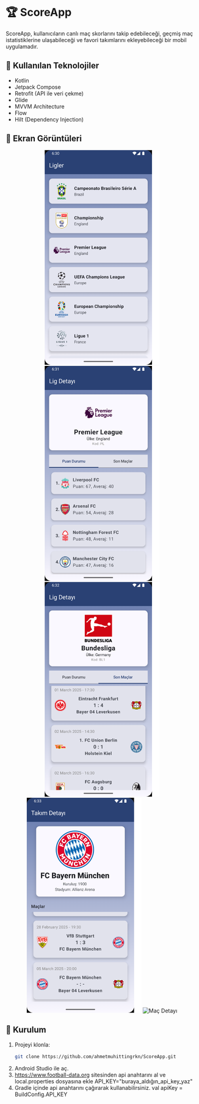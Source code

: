 # 🏆 ScoreApp

ScoreApp, kullanıcıların canlı maç skorlarını takip edebileceği, geçmiş maç istatistiklerine ulaşabileceği ve favori takımlarını ekleyebileceği bir mobil uygulamadır.  

## 🚀 Kullanılan Teknolojiler
- Kotlin  
- Jetpack Compose  
- Retrofit (API ile veri çekme)  
- Glide
- MVVM Architecture  
- Flow  
- Hilt (Dependency Injection)  

## 📸 Ekran Görüntüleri  

<p align="center">
  <img src="screenshots/ligler.png" alt="Ana Sayfa" width="300"/>
  <img src="screenshots/puan.png" alt="Puan Durumu" width="300"/>
  <img src="screenshots/mac.png" alt="Oynanan Maçlar" width="300"/>
  <img src="screenshots/takim.png" alt="Takımlar" width="300"/>
  <img src="screenshots/detay" alt="Maç Detayı" width="300"/>
</p>

## 🔧 Kurulum  

1. Projeyi klonla:  
   ```bash
   git clone https://github.com/ahmetmuhittingrkn/ScoreApp.git
   
2. Android Studio ile aç.
3. https://www.football-data.org sitesinden api anahtarını al ve local.properties dosyasına ekle API_KEY="buraya_aldığın_api_key_yaz"
4. Gradle içinde api anahtarını çağırarak kullanabilirsiniz. val apiKey = BuildConfig.API_KEY


